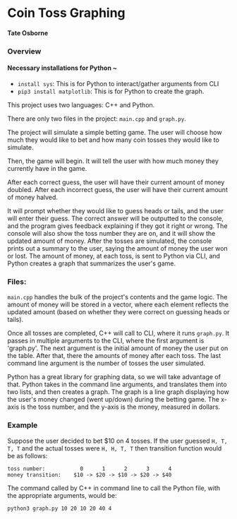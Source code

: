 # Coin Toss Graphing
#### Tate Osborne

### Overview
#### Necessary installations for Python ~
- `install sys`: This is for Python to interact/gather arguments from CLI
- `pip3 install matplotlib`: This is for Python to create the graph.

This project uses two languages: C++ and Python.

There are only two files in the project: `main.cpp` and `graph.py`.

The project will simulate a simple betting game. The user will choose how much they would like
to bet and how many coin tosses they would like to simulate.

Then, the game will begin. It will tell the user with how much money they currently have in the game.

After each correct guess, the user will have their current amount of money doubled. After each
incorrect guess, the user will have their current amount of money halved.

It will prompt whether they would like to guess heads or tails, and the user will enter their guess.
The correct answer will be outputted to the console, and the program gives feedback explaining if they got it
right or wrong. The console will also show the toss number they are on, and it will show the updated amount of money.
After the tosses are simulated, the console prints out a summary to the user, saying the amount of money the user won or lost.
The amount of money, at each toss, is sent to Python via CLI, and Python creates a graph that summarizes the user's game.

### Files:
`main.cpp` handles the bulk of the project's contents and the game logic. The amount of money will be stored
in a vector, where each element reflects the updated amount (based on whether they were correct on guessing
heads or tails). 

Once all tosses are completed, C++ will call to CLI, where it runs `graph.py`. It passes in multiple arguments to the CLI,
where the first argument is 'graph.py'. The next argument is the initial amount of money the user put on the table. After that,
there the amounts of money after each toss. The last command line argument is the number of tosses the user simulated.

Python has a great library for graphing data, so we will take advantage of that.
Python takes in the command line arguments, and translates them into two lists, and then creates a graph. The graph is
a line graph displaying how the user's money changed (went up/down) during the betting game. The x-axis is the toss number,
and the y-axis is the money, measured in dollars.

### Example 
Suppose the user decided to bet $10 on 4 tosses.
If the user guessed `H, T, T, T` and the actual tosses were `H, H, T, T` then transition function would be as follows:
```
toss number:           0      1      2      3      4
money transition:    $10 -> $20 -> $10 -> $20 -> $40
```
The command called by C++ in command line to call the Python file, with the appropriate arguments, would be:
```
python3 graph.py 10 20 10 20 40 4
```
